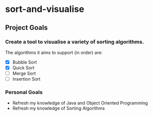 # sort-and-visualise


## Project Goals
### Create a tool to visualise a variety of sorting algorithms.

The algorithms it aims to support (in order) are:
- [x] Bubble Sort
- [x] Quick Sort
- [ ] Merge Sort
- [ ] Insertion Sort

### Personal Goals

* Refresh my knowledge of Java and Object Oriented Programming
* Refresh my knowledge of Sorting Algorithms




